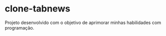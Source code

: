 # clone-tabnews
Projeto desenvolvido com o objetivo de aprimorar minhas habilidades com programação.
